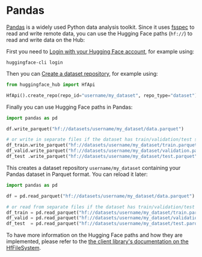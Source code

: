 # Pandas

[Pandas](https://github.com/pandas-dev/pandas) is a widely used Python data analysis toolkit.
Since it uses [fsspec](https://filesystem-spec.readthedocs.io) to read and write remote data, you can use the Hugging Face paths (`hf://`) to read and write data on the Hub:

First you need to [Login with your Hugging Face account](../huggingface_hub/quick-start#login), for example using:

```
huggingface-cli login
```

Then you can [Create a dataset repository](../huggingface_hub/quick-start#create-a-repository), for example using:

```python
from huggingface_hub import HfApi

HfApi().create_repo(repo_id="username/my_dataset", repo_type="dataset")
```

Finally you can use Hugging Face paths in Pandas:

```python
import pandas as pd

df.write_parquet("hf://datasets/username/my_dataset/data.parquet")

# or write in separate files if the dataset has train/validation/test splits
df_train.write_parquet("hf://datasets/username/my_dataset/train.parquet")
df_valid.write_parquet("hf://datasets/username/my_dataset/validation.parquet")
df_test .write_parquet("hf://datasets/username/my_dataset/test.parquet")
```

This creates a dataset repository `username/my_dataset` containing your Pandas dataset in Parquet format.
You can reload it later:

```python
import pandas as pd

df = pd.read_parquet("hf://datasets/username/my_dataset/data.parquet")

# or read from separate files if the dataset has train/validation/test splits
df_train = pd.read_parquet("hf://datasets/username/my_dataset/train.parquet")
df_valid = pd.read_parquet("hf://datasets/username/my_dataset/validation.parquet")
df_test  = pd.read_parquet("hf://datasets/username/my_dataset/test.parquet")
```

To have more information on the Hugging Face paths and how they are implemented, please refer to the [the client library's documentation on the HfFileSystem](https://huggingface.co/docs/huggingface_hub/guides/hf_file_system).
